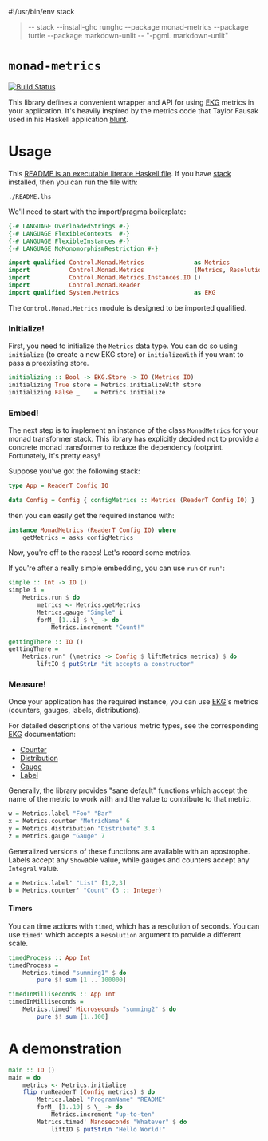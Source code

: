 #!/usr/bin/env stack
> -- stack --install-ghc runghc --package monad-metrics --package turtle --package markdown-unlit -- "-pgmL markdown-unlit"

# `monad-metrics`

[![Build Status](https://travis-ci.org/parsonsmatt/monad-metrics.svg?branch=master)](https://travis-ci.org/parsonsmatt/monad-metrics)

This library defines a convenient wrapper and API for using [EKG][] metrics in
your application. It's heavily inspired by the metrics code that Taylor Fausak
used in his Haskell application [blunt](https://github.com/tfausak/blunt).

# Usage

This [README is an executable literate Haskell
file](https://github.com/silky/literate-readme). If you have [stack][] installed, then you can run the file with:

```
./README.lhs
```

We'll need to start with the import/pragma boilerplate:

```haskell
{-# LANGUAGE OverloadedStrings #-}
{-# LANGUAGE FlexibleContexts  #-}
{-# LANGUAGE FlexibleInstances #-}
{-# LANGUAGE NoMonomorphismRestriction #-}

import qualified Control.Monad.Metrics              as Metrics
import           Control.Monad.Metrics              (Metrics, Resolution(..), MonadMetrics(..), liftMetrics)
import           Control.Monad.Metrics.Instances.IO ()
import           Control.Monad.Reader
import qualified System.Metrics                     as EKG
```

The `Control.Monad.Metrics` module is designed to be imported qualified.

### Initialize!

First, you need to initialize the `Metrics` data type. You can do so using
`initialize` (to create a new EKG store) or `initializeWith` if you want to
pass a preexisting store.

```haskell
initializing :: Bool -> EKG.Store -> IO (Metrics IO)
initializing True store = Metrics.initializeWith store
initializing False _    = Metrics.initialize
```

### Embed!

The next step is to implement an instance of the class `MonadMetrics` for your
monad transformer stack. This library has explicitly decided not to provide a
concrete monad transformer to reduce the dependency footprint. Fortunately,
it's pretty easy!

Suppose you've got the following stack:

```haskell
type App = ReaderT Config IO

data Config = Config { configMetrics :: Metrics (ReaderT Config IO) }
```

then you can easily get the required instance with:

```haskell
instance MonadMetrics (ReaderT Config IO) where
    getMetrics = asks configMetrics
```

Now, you're off to the races! Let's record some metrics.

If you're after a really simple embedding, you can use `run` or `run'`:

```haskell
simple :: Int -> IO ()
simple i = 
    Metrics.run $ do
        metrics <- Metrics.getMetrics
        Metrics.gauge "Simple" i
        forM_ [1..i] $ \_ -> do
            Metrics.increment "Count!"

gettingThere :: IO ()
gettingThere = 
    Metrics.run' (\metrics -> Config $ liftMetrics metrics) $ do
        liftIO $ putStrLn "it accepts a constructor"
```

### Measure!

Once your application has the required instance, you can use [EKG][]'s metrics
(counters, gauges, labels, distributions). 

For detailed descriptions of the various metric types, see the corresponding [EKG][] documentation:

- [Counter][]
- [Distribution][]
- [Gauge][]
- [Label][]

Generally, the library provides "sane default" functions which accept the name
of the metric to work with and the value to contribute to that metric.

```haskell
w = Metrics.label "Foo" "Bar"
x = Metrics.counter "MetricName" 6
y = Metrics.distribution "Distribute" 3.4
z = Metrics.gauge "Gauge" 7
```

Generalized versions of these functions are available with an apostrophe. Labels accept any `Show`able value, while gauges and counters accept any `Integral` value.

```haskell
a = Metrics.label' "List" [1,2,3]
b = Metrics.counter' "Count" (3 :: Integer)
```

#### Timers

You can time actions with `timed`, which has a resolution of seconds. You can
use `timed'` which accepts a `Resolution` argument to provide a different
scale.

```haskell
timedProcess :: App Int
timedProcess = 
    Metrics.timed "summing1" $ do
        pure $! sum [1 .. 100000]

timedInMilliseconds :: App Int
timedInMilliseconds = 
    Metrics.timed' Microseconds "summing2" $ do
        pure $! sum [1..100]
```

# A demonstration

```haskell
main :: IO ()
main = do
    metrics <- Metrics.initialize
    flip runReaderT (Config metrics) $ do
        Metrics.label "ProgramName" "README"
        forM_ [1..10] $ \_ -> do
            Metrics.increment "up-to-ten"
        Metrics.timed' Nanoseconds "Whatever" $ do
            liftIO $ putStrLn "Hello World!" 
```

[EKG]: http://hackage.haskell.org/package/ekg-core
[stack]: https://www.haskellstack.org/
[Counter]: http://hackage.haskell.org/package/ekg-core-0.1.1.1/docs/System-Metrics-Counter.html
[Gauge]:  http://hackage.haskell.org/package/ekg-core-0.1.1.1/docs/System-Metrics-Gauge.html
[Distribution]: http://hackage.haskell.org/package/ekg-core-0.1.1.1/docs/System-Metrics-Distribution.html
[Label]: http://hackage.haskell.org/package/ekg-core-0.1.1.1/docs/System-Metrics-Label.html
